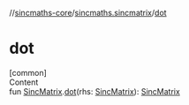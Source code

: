 //[sincmaths-core](../../index.md)/[sincmaths.sincmatrix](index.md)/[dot](dot.md)



# dot  
[common]  
Content  
fun [SincMatrix](../sincmaths/-sinc-matrix/index.md).[dot](dot.md)(rhs: [SincMatrix](../sincmaths/-sinc-matrix/index.md)): [SincMatrix](../sincmaths/-sinc-matrix/index.md)  



